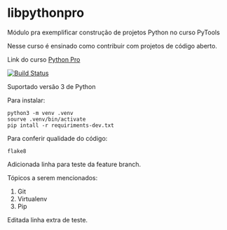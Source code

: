 # libpythonpro
Módulo pra exemplificar construção de projetos Python no curso PyTools

Nesse curso é ensinado como contribuir com projetos de código aberto.

Link do curso [Python Pro](https://plataforma.dev.pro.br/)

[![Build Status](https://travis-ci.com/tpocean/libpythonpro.svg?branch=main)](https://travis-ci.com/tpocean/libpythonpro)

Suportado versão 3 de Python

Para instalar:

```console
python3 -m venv .venv
sourve .venv/bin/activate
pip intall -r requiriments-dev.txt
```

Para conferir qualidade do código:
```console
flake8
```

Adicionada linha para teste da feature branch.

Tópicos a serem mencionados:
 1. Git
 2. Virtualenv
 3. Pip
 
 Editada linha extra de teste.
